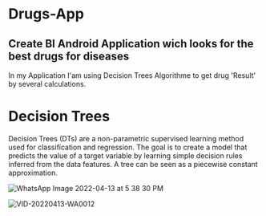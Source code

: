 # Drugs-App
## Create BI Android Application wich looks for the best drugs for diseases

In my Application I'am using Decision Trees Algorithme to get drug 'Result' by several calculations.

# Decision Trees

Decision Trees (DTs) are a non-parametric supervised learning method used for classification and regression. The goal is to create a model that predicts the value of a target variable by learning simple decision rules inferred from the data features. A tree can be seen as a piecewise constant approximation.


![WhatsApp Image 2022-04-13 at 5 38 30 PM](https://user-images.githubusercontent.com/79053668/163240262-c5e741c3-9bf3-42b1-b7e1-f2c6fed16e8d.jpeg)


![VID-20220413-WA0012](https://user-images.githubusercontent.com/79053668/163242259-ca270609-099b-48fc-b790-a188a740c6a6.gif)


